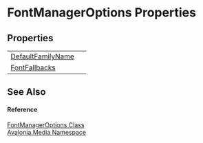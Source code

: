 # FontManagerOptions Properties




## Properties
<table>
<tr>
<td><a href="P_Avalonia_Media_FontManagerOptions_DefaultFamilyName">DefaultFamilyName</a></td>
<td> </td>
</tr>
<tr>
<td><a href="P_Avalonia_Media_FontManagerOptions_FontFallbacks">FontFallbacks</a></td>
<td> </td>
</tr>
</table>

## See Also


#### Reference
<a href="T_Avalonia_Media_FontManagerOptions">FontManagerOptions Class</a>  
<a href="N_Avalonia_Media">Avalonia.Media Namespace</a>  
